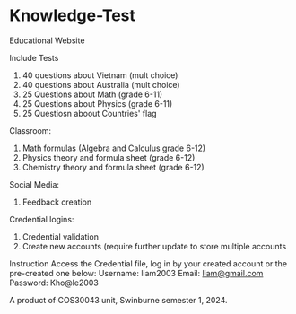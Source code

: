 # Knowledge-Test
Educational Website 

Include Tests
1. 40 questions about Vietnam (mult choice)
2. 40 questions about Australia (mult choice)
3. 25 Questions about Math (grade 6-11)
4. 25 Questions about Physics (grade 6-11)
5. 25 Questiosn aboout Countries' flag

Classroom:
1. Math formulas (Algebra and Calculus grade 6-12)
2. Physics theory and formula sheet (grade 6-12)
3. Chemistry theory and formula sheet (grade 6-12)

Social Media:
1. Feedback creation

Credential logins:
1. Credential validation
2. Create new accounts (require further update to store multiple accounts

Instruction
Access the Credential file, log in by your created account or the pre-created one below:
Username: liam2003
Email: liam@gmail.com
Password: Kho@le2003

A product of COS30043 unit, Swinburne semester 1, 2024.
